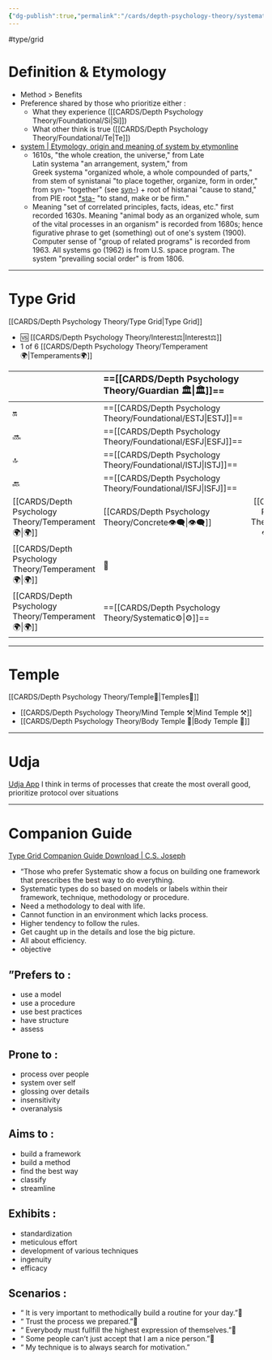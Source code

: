 ```yaml
---
{"dg-publish":true,"permalink":"/cards/depth-psychology-theory/systematic/","created":"2023-01-01T13:12:17.828+01:00","updated":"2023-05-26T20:25:57.808+02:00"}
---
```


#type/grid 

# Definition & Etymology 
- Method > Benefits  
- Preference shared by those who prioritize either : 
	- What they experience ([[CARDS/Depth Psychology Theory/Foundational/Si\|Si]])
	- What other think is true ([[CARDS/Depth Psychology Theory/Foundational/Te\|Te]])
- [system | Etymology, origin and meaning of system by etymonline](https://www.etymonline.com/word/system?ref=etymonline_crossreference)
	- 1610s, "the whole creation, the universe," from Late Latin systema "an arrangement, system," from Greek systema "organized whole, a whole compounded of parts," from stem of synistanai "to place together, organize, form in order," from syn- "together" (see [syn-](https://www.etymonline.com/word/syn-?ref=etymonline_crossreference "Etymology, meaning and definition of syn- ")) + root of histanai "cause to stand," from PIE root [*sta-](https://www.etymonline.com/word/*sta-?ref=etymonline_crossreference "Etymology, meaning and definition of *sta- ") "to stand, make or be firm."
	- Meaning "set of correlated principles, facts, ideas, etc." first recorded 1630s. Meaning "animal body as an organized whole, sum of the vital processes in an organism" is recorded from 1680s; hence figurative phrase to get (something) out of one's system (1900). Computer sense of "group of related programs" is recorded from 1963. All systems go (1962) is from U.S. space program. The system "prevailing social order" is from 1806.
---
# Type Grid 
[[CARDS/Depth Psychology Theory/Type Grid\|Type Grid]]
- 🆚 [[CARDS/Depth Psychology Theory/Interest⚖️\|Interest⚖️]] 
- 1 of 6 [[CARDS/Depth Psychology Theory/Temperament🌍\|Temperaments🌍]] 

|                      | <font size="4">  ==[[CARDS/Depth Psychology Theory/Guardian 🏛️\|🏛️]]== </font>   |  <font size="4"> 🧰</font>   | <font size="4">   ==[[CARDS/Depth Psychology Theory/Future-Thinker🔮\|🔮]]==  </font> | <font size="4">   🦄  </font>    |  💬                       |    💬|    💬                     |
|:-------------------- |:--------------------- |:---------------------:|:------------------------- |:--------------------- |:--------------------- |:-------------------------- |:--------------------- |
| 🔛  | ==[[CARDS/Depth Psychology Theory/Foundational/ESTJ\|ESTJ]]==   |      ESTP    |    ==[[CARDS/Depth Psychology Theory/Foundational/ENTJ\|ENTJ]]==                     |   ENFJ                | ➡️      | 👋       | 🏆     |
| 🔜  | ==[[CARDS/Depth Psychology Theory/Foundational/ESFJ\|ESFJ]]==          |     ESFP    |   ==[[CARDS/Depth Psychology Theory/Foundational/ENTP\|ENTP]]==                    |   ENFP                | ↪️ | 👋       | 🏃‍♂️ |
| 🔝  | ==[[CARDS/Depth Psychology Theory/Foundational/ISTJ\|ISTJ]]==  |   ISTP |   ==[[CARDS/Depth Psychology Theory/Foundational/INTJ\|INTJ]]==                    |   INFJ                | ➡️      | 🧘‍♂️ | 🏃‍♂️ | 🔙 | 
|  🔙  | ==[[CARDS/Depth Psychology Theory/Foundational/ISFJ\|ISFJ]]==         |      ISFP   |    ==[[CARDS/Depth Psychology Theory/Foundational/INTP\|INTP]]==                     |    INFP                 | ↪️ |  🧘‍♂️  | 🏆     |
|   [[CARDS/Depth Psychology Theory/Temperament🌍\|🌍]]                      | [[CARDS/Depth Psychology Theory/Concrete👁️‍🗨️\|👁️‍🗨️]] | [[CARDS/Depth Psychology Theory/Concrete👁️‍🗨️\|👁️‍🗨️]] |  🧲         |  🧲     |                       |                            |                       |
|   [[CARDS/Depth Psychology Theory/Temperament🌍\|🌍]]                     | 🐜 |  🦊 | 🦊       | 🐜 |                       |                            |                       |
|   [[CARDS/Depth Psychology Theory/Temperament🌍\|🌍]]                      | ==[[CARDS/Depth Psychology Theory/Systematic⚙️\|⚙️]]==  |  👀   | ==[[CARDS/Depth Psychology Theory/Systematic⚙️\|⚙️]]==      | 👀   |                       |                            |                       |

---
# Temple 
[[CARDS/Depth Psychology Theory/Temple🙏\|Temples🙏]] 
- [[CARDS/Depth Psychology Theory/Mind Temple ⚒️\|Mind Temple ⚒️]]  
- [[CARDS/Depth Psychology Theory/Body Temple 🌳\|Body Temple 🌳]] 

---
# Udja
[Udja App](https://www.udja.app/#/)
I think in terms of processes that create the most overall good, prioritize protocol over situations

---
# Companion Guide 
[Type Grid Companion Guide Download | C.S. Joseph](https://csjoseph.life/type-grid-companion-guide-download/)

- “Those who prefer Systematic show a focus on building one framework that prescribes the best way to do everything. 
- Systematic types do so based on models or labels within their framework, technique, methodology or procedure.
- Need a methodology to deal with life. 
- Cannot function in an environment which lacks process. 
- Higher tendency to follow the rules. 
- Get caught up in the details and lose the big picture. 
- All about efficiency. 
- objective 

## ”**Prefers to :** 
- use a model
- use a procedure
- use best practices
- have structure
- assess

## **Prone to :**
- process over people
- system over self
- glossing over details
- insensitivity
- overanalysis

## **Aims to :**
- build a framework
- build a method
- find the best way
- classify
- streamline

## **Exhibits :**
- standardization
- meticulous effort
- development of various techniques
- ingenuity
- efficacy

## **Scenarios :**
- “ It is very important to methodically build a routine for your day.”
- “ Trust the process we prepared.”
- “ Everybody must fullfill the highest expression of themselves.”
- “ Some people can’t just accept that I am a nice person.”
- “ My technique is to always search for motivation.”